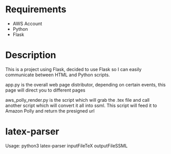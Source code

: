 # Requirements

- AWS Account
- Python
- Flask

# Description

This is a project using Flask, decided to use Flask so I can easily communicate between HTML and Python scripts. 

app.py is the overall web page distributor, depending on certain events, this page will direct you to different pages

aws_polly_render.py is the script which will grab the .tex file and call another script which will convert it all into ssml. This script will feed it to Amazon Polly and return the presigned url 

# latex-parser
Usage: python3 latex-parser inputFileTeX outputFileSSML